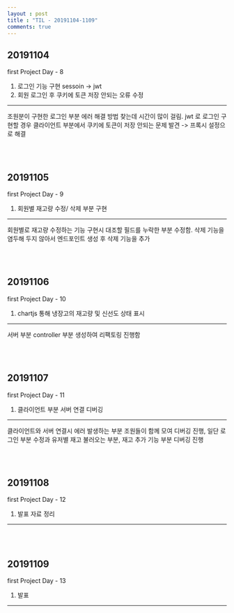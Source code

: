 ```yaml
---
layout : post
title : "TIL - 20191104-1109"
comments: true
---
```


## 20191104

first Project Day - 8

1. 로그인 기능 구현 sessoin -> jwt
2. 회원 로그인 후 쿠키에 토큰 저장 안되는 오류 수정 

---
조원분이 구현한 로그인 부분 에러 해결 방법 찾는데 시간이 많이 걸림. jwt 로 로그인 구현할 경우 클라이언트 부분에서 쿠키에 토큰이 저장 안되는 문제 발견 -> 프록시 설정으로 해결


<br/>
<br/>

## 20191105

first Project Day - 9

1. 회원별 재고량 수정/ 삭제 부분 구현

---
회원별로 재고량 수정하는 기능 구현시 대조할 필드를 누락한 부분 수정함. 삭제 기능을 염두해 두지 않아서 엔드포인트 생성 후 삭제 기능을 추가

<br/>
<br/>

## 20191106

first Project Day - 10

1. chartjs 통해 냉장고의 재고량 및 신선도 상태 표시

---
서버 부분 controller 부분 생성하여 리팩토링 진행함

<br/>
<br/>

## 20191107

first Project Day - 11

1. 클라이언트 부분 서버 연결 디버깅

---
클라이언트와 서버 연결시 에러 발생하는 부분 조원들이 함께 모여 디버깅 진행, 일단 로그인 부분 수정과 유저별 재고 불러오는 부분, 재고 추가 기능 부분 디버깅 진행

<br/>
<br/>

## 20191108

first Project Day - 12

1. 발표 자료 정리

---

<br/>
<br/>

## 20191109

first Project Day - 13

1. 발표

---


<br/>
<br/>

